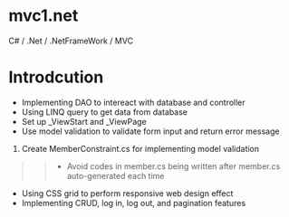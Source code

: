 # mvc1.net
C# / .Net / .NetFrameWork / MVC

# Introdcution
* Implementing DAO to intereact with database and controller
* Using LINQ query to get data from database
* Set up _ViewStart and _ViewPage
* Use model validation to validate form input and return error message
1. Create MemberConstraint.cs for implementing model validation
>> * Avoid codes in member.cs being written after member.cs auto-generated each time
* Using CSS grid to perform responsive web design effect
* Implementing CRUD, log in, log out, and pagination features

